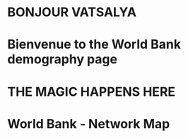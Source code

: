 # BONJOUR VATSALYA

# Bienvenue to the World Bank demography page
# THE MAGIC HAPPENS HERE

# World Bank - Network Map












